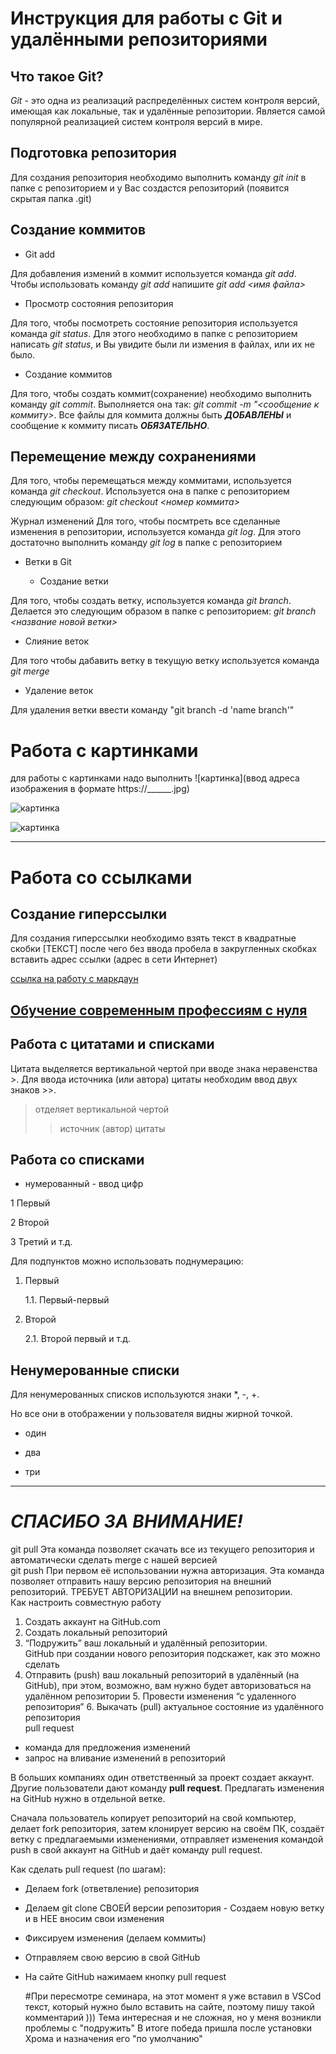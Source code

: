# Инструкция для работы с Git и удалёнными репозиториями

## Что такое Git?
*Git* - это одна из реализаций распределённых систем контроля версий, имеющая как локальные, так и удалённые репозитории. Является самой популярной реализацией систем контроля версий в мире.

## Подготовка репозитория

Для создания репозитория необходимо выполнить команду *git init*  в папке с репозиторием и у Вас создастся репозиторий (появится скрытая папка .git)

## Создание коммитов

* Git add

Для добавления измений в коммит используется команда *git add*. Чтобы использовать команду *git add* напишите *git add <имя файла>*

* Просмотр состояния репозитория

Для того, чтобы посмотреть состояние репозитория используется команда *git status*. Для этого необходимо в папке с репозиторием написать *git status*, и Вы увидите были ли измения в файлах, или их не было.

* Создание коммитов

Для того, чтобы создать коммит(сохранение) необходимо выполнить команду *git commit*. Выполняется она так: *git commit -m "<сообщение к коммиту>*. Все файлы для коммита должны быть ***ДОБАВЛЕНЫ*** и сообщение к коммиту писать ***ОБЯЗАТЕЛЬНО***.

## Перемещение между сохранениями
Для того, чтобы перемещаться между коммитами, используется команда *git checkout*. Используется она в папке с репозиторием следующим образом: *git checkout <номер коммита>*

Журнал изменений
Для того, чтобы посмтреть все сделанные изменения в репозитории, используется команда *git log*. Для этого достаточно выполнить команду *git log* в папке с репозиторием

* Ветки в Git

    * Создание ветки

Для того, чтобы создать ветку, используется команда *git branch*. Делается это следующим образом в папке с репозиторием: *git branch <название новой ветки>*
    
* Слияние веток

Для того чтобы дабавить ветку в текущую ветку используется команда *git merge <name branch>*

* Удаление веток

Для удаления ветки ввести команду "git branch -d 'name branch'"

# Работа с картинками
для работы с картинками надо выполнить 
![картинка](ввод адреса изображения в формате https://______.jpg)


![картинка](https://mobimg.b-cdn.net/v3/fetch/ef/ef5d5a59c4a4d9d1deb9a3722b744951.jpeg?w=1470&r=0.5625)

![картинка](https://wp-s.ru/wallpapers/6/0/339446120021943/myagkie-lapy-serogo-kota.jpg)

---

# Работа со ссылками

## Создание гиперссылки

Для создания гиперссылки необходимо взять текст в квадратные скобки [ТЕКСТ] после чего без ввода пробела в закругленных скобках вставить адрес ссылки (адрес в сети Интернет)

[ссылка на работу с маркдаун](https://htmlacademy.ru/blog/html/markdown)

[Обучение современным профессиям с нуля](https://gb.ru)
---

## Работа с цитатами и списками

Цитата выделяется вертикальной чертой при вводе знака неравенства >. Для ввода источника (или автора) цитаты необходим ввод двух знаков >>.

> отделяет вертикальной чертой
>> источник (автор) цитаты

## Работа со списками

* нумерованный - ввод цифр

1 Первый

2 Второй

3 Третий и т.д.

Для подпунктов можно использовать поднумерацию:
1. Первый

    1.1. Первый-первый

2. Второй

    2.1. Второй первый и т.д.

## Ненумерованные списки
Для ненумерованных списков используются знаки *, -, +. 

Но все они в отображении у пользователя видны жирной точкой.
* один
+ два
- три

---


# ***СПАСИБО ЗА ВНИМАНИЕ!***


git pull 
Эта команда позволяет скачать все из текущего репозитория и автоматически сделать merge с нашей версией  
git push 
При первом её использовании нужна авторизация. Эта команда позволяет отправить нашу версию репозитория на внешний репозиторий. ТРЕБУЕТ АВТОРИЗАЦИИ на внешнем репозитории.  
Как настроить совместную работу 

1. Создать аккаунт на GitHub.com 
2. Создать локальный репозиторий 
3. “Подружить” ваш локальный и удалённый репозитории.       
GitHub при создании нового репозитория подскажет, как это можно сделать     
4. Отправить (push) ваш локальный репозиторий в удалённый (на GitHub), при этом, возможно, вам нужно будет авторизоваться на удалённом репозитории 5. Провести изменения “с удаленного репозитория” 6. Выкачать (pull) актуальное состояние из удалённого репозитория  
pull request  

- команда для предложения изменений   
- запрос на вливание изменений в репозиторий  

В больших компаниях один ответственный за проект создает аккаунт. Другие пользователи дают команду **pull request**. Предлагать изменения на GitHub нужно в отдельной ветке.  

Сначала пользователь копирует репозиторий на свой компьютер, делает fork репозитория, затем клонирует версию на своём ПК, создаёт ветку с предлагаемыми изменениями, отправляет изменения командой push в свой аккаунт на GitHub и даёт команду pull request.

Как сделать pull request (по шагам):  
- Делаем fork (ответвление) репозитория 
- Делаем git clone СВОЕЙ версии репозитория - Создаем новую ветку и в НЕЕ вносим свои изменения 
- Фиксируем изменения (делаем коммиты) 
- Отправляем свою версию в свой GitHub 
- На сайте GitHub нажимаем кнопку pull request
   
   #При пересмотре семинара, на этот момент я уже вставил в VSCod текст, который нужно было вставить на сайте, поэтому пишу такой комментарий )))
   Тема интересная и не сложная, но у меня возникли проблемы с "подружить" В итоге победа пришла после установки Хрома и назначения его "по умолчанию"
  
